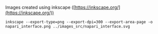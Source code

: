 Images created using inkscape ([https://inkscape.org/](https://inkscape.org/))

```
inkscape --export-type=png --export-dpi=300 --export-area-page -o napari_interface.png ../images_src/napari_interface.svg
```
